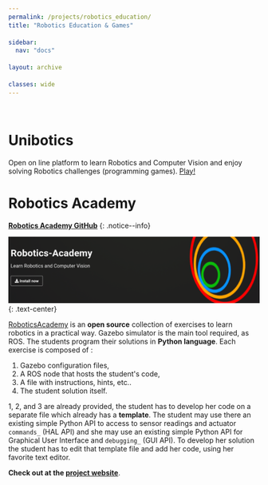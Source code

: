 ```yaml
---
permalink: /projects/robotics_education/
title: "Robotics Education & Games"

sidebar:
  nav: "docs"

layout: archive

classes: wide
---
```




&nbsp;
&nbsp;

# Unibotics 

Open on line platform to learn Robotics and Computer Vision and enjoy solving Robotics challenges (programming games). [Play!](https://unibotics.org)


# Robotics Academy

<i class="fab fa-fw fa-github"></i> [**Robotics Academy GitHub**](https://github.com/JdeRobot/RoboticsAcademy)
{: .notice--info}


<a href="https://jderobot.github.io/RoboticsAcademy/" target="_blank"><img src="/assets/images/projects/robotics_academy/robotics_academy_banner.png"></a>
{: .text-center}

[RoboticsAcademy](https://jderobot.github.io/RoboticsAcademy/) is an **open source** collection of exercises to learn robotics in a practical way. Gazebo simulator is the main tool required, as ROS. The students program their solutions in **Python language**. Each exercise is composed of :

1. Gazebo configuration files,
2. A ROS node that hosts the student's code,
3. A file with instructions, hints, etc..
4. The student solution itself.


1, 2, and 3 are already provided, the student has to develop her code on a separate file which already has a **template**. The student may use there an existing simple Python API to access to sensor readings and actuator `commands_` (HAL API) and she may use an existing simple Python API for Graphical User Interface and `debugging_` (GUI API). To develop her solution the student has to edit that template file and add her code, using her favorite text editor.


**Check out at the [project website](https://jderobot.github.io/RoboticsAcademy/)**.
